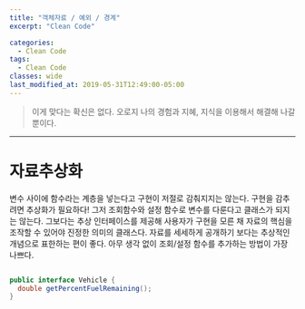 ```yaml
---
title: "객체자료 / 예외 / 경계"
excerpt: "Clean Code"

categories:
  - Clean Code
tags:
  - Clean Code 
classes: wide
last_modified_at: 2019-05-31T12:49:00-05:00
---
```


> 이게 맞다는 확신은 없다. 오로지 나의 경험과 지혜, 지식을 이용해서 해결해 나갈 뿐이다. 

***

# 자료추상화 

변수 사이에 함수라는 계층을 넣는다고 구현이 저절로 감춰지지는 않는다.
구현을 감추려면 추상화가 필요하다!
그저 조회함수와 설정 함수로 변수를 다룬다고 클래스가 되지는 않는다.
그보다는 추상 인터페이스를 제공해 사용자가 구현을 모른 채 자료의 핵심을 조작할 수 있어야 진정한 의미의 클래스다.
자료를 세세하게 공개하기 보다는 추상적인 개념으로 표한하는 편이 좋다.
아무 생각 없이 조회/설정 함수를 추가하는 방법이 가장 나쁘다.

```java

public interface Vehicle {
  double getPercentFuelRemaining();
}

```